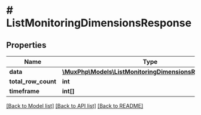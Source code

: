# # ListMonitoringDimensionsResponse

## Properties

Name | Type | Description | Notes
------------ | ------------- | ------------- | -------------
**data** | [**\MuxPhp\Models\ListMonitoringDimensionsResponseData[]**](ListMonitoringDimensionsResponseData.md) |  | [optional]
**total_row_count** | **int** |  | [optional]
**timeframe** | **int[]** |  | [optional]

[[Back to Model list]](../../README.md#models) [[Back to API list]](../../README.md#endpoints) [[Back to README]](../../README.md)
